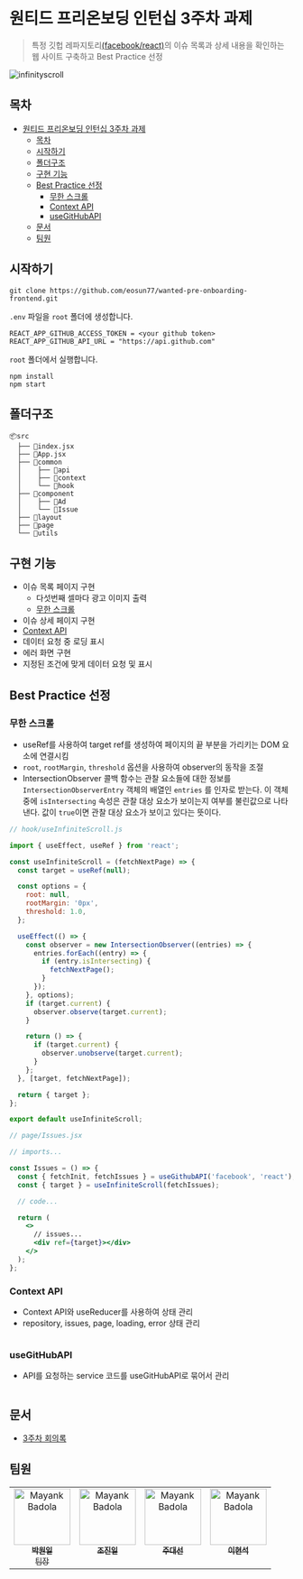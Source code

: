 # 원티드 프리온보딩 인턴십 3주차 과제

> 특정 깃헙 레파지토리[(facebook/react)](https://github.com/facebook/react)의 이슈 목록과 상세 내용을 확인하는 웹 사이트 구축하고 Best Practice 선정

![infinityscroll](https://github.com/pre-onboarding-11th-11team/pre-onboarding-11th-3-11/assets/100937653/d2b18d27-6901-42e1-9a8d-3b0865f589cb)

## 목차

- [원티드 프리온보딩 인턴십 3주차 과제](#원티드-프리온보딩-인턴십-3주차-과제)
  - [목차](#목차)
  - [시작하기](#시작하기)
  - [폴더구조](#폴더구조)
  - [구현 기능](#구현-기능)
  - [Best Practice 선정](#best-practice-선정)
    - [무한 스크롤](#무한-스크롤)
    - [Context API](#context-api)
    - [useGitHubAPI](#usegithubapi)
  - [문서](#문서)
  - [팀원](#팀원)

## 시작하기

```
git clone https://github.com/eosun77/wanted-pre-onboarding-frontend.git
```

`.env` 파일을 `root` 폴더에 생성합니다.

```.env
REACT_APP_GITHUB_ACCESS_TOKEN = <your github token>
REACT_APP_GITHUB_API_URL = "https://api.github.com"
```

`root` 폴더에서 실행합니다.

```
npm install
npm start
```

## 폴더구조

```
📦src
  ├── 📄index.jsx
  ├── 📄App.jsx
  ├── 📂common
  │    ├── 📂api
  │    ├── 📂context
  │    └── 📂hook
  ├── 📂component
  │    ├── 📂Ad
  │    └── 📂Issue
  ├── 📂layout
  ├── 📂page
  └── 📂utils
```

## 구현 기능

- 이슈 목록 페이지 구현
  - 다섯번째 셀마다 광고 이미지 출력
  - [무한 스크롤](#무한-스크롤)
- 이슈 상세 페이지 구현
- [Context API](#context-api)
- 데이터 요청 중 로딩 표시
- 에러 화면 구현
- 지정된 조건에 맞게 데이터 요청 및 표시

## Best Practice 선정

### 무한 스크롤

- useRef를 사용하여 target ref를 생성하여 페이지의 끝 부분을 가리키는 DOM 요소에 연결시킴
- `root`, `rootMargin`, `threshold` 옵션을 사용하여 observer의 동작을 조절
- IntersectionObserver 콜백 함수는 관찰 요소들에 대한 정보를 `IntersectionObserverEntry` 객체의 배열인 `entries` 를 인자로 받는다. 이 객체중에 `isIntersecting` 속성은 관찰 대상 요소가 보이는지 여부를 불린값으로 나타낸다. 값이 `true`이면 관찰 대상 요소가 보이고 있다는 뜻이다.

```jsx
// hook/useInfiniteScroll.js

import { useEffect, useRef } from 'react';

const useInfiniteScroll = (fetchNextPage) => {
  const target = useRef(null);

  const options = {
    root: null,
    rootMargin: '0px',
    threshold: 1.0,
  };

  useEffect(() => {
    const observer = new IntersectionObserver((entries) => {
      entries.forEach((entry) => {
        if (entry.isIntersecting) {
          fetchNextPage();
        }
      });
    }, options);
    if (target.current) {
      observer.observe(target.current);
    }

    return () => {
      if (target.current) {
        observer.unobserve(target.current);
      }
    };
  }, [target, fetchNextPage]);

  return { target };
};

export default useInfiniteScroll;
```

```jsx
// page/Issues.jsx

// imports...

const Issues = () => {
  const { fetchInit, fetchIssues } = useGithubAPI('facebook', 'react');
  const { target } = useInfiniteScroll(fetchIssues);

  // code...

  return (
    <>
      // issues...
      <div ref={target}></div>
    </>
  );
};
```

### Context API

- Context API와 useReducer를 사용하여 상태 관리
- repository, issues, page, loading, error 상태 관리

```

```

### useGitHubAPI

- API를 요청하는 service 코드를 useGitHubAPI로 묶어서 관리

```jsx

```

## 문서

- [3주차 회의록](https://www.notion.so/2-c29f78be6aec418aba9ee2c1a9402e8d)

## 팀원

<table>
  <tr>
    <td align="center" valign="top" width="25%"><a href="https://github.com/WONILLISM"><img src="https://avatars.githubusercontent.com/u/47653005?v=4" width="100px;" alt="Mayank Badola"/><br /><sub><b>박원일</b><br/>팀장</sub></a><br /></td>
    <td align="center" valign="top" width="25%"><a href="https://github.com/RumbleBi"><img src="https://avatars.githubusercontent.com/u/85114315?v=4" width="100px;" alt="Mayank Badola"/><br /><sub><b>조진일</b></sub></a><br /></td>
    <td align="center" valign="top" width="25%"><a href="https://github.com/mia-seo"><img src="https://avatars.githubusercontent.com/u/100937653?v=4" width="100px;" alt="Mayank Badola"/><br /><sub><b>주대선</b></sub></a><br /></td>
      <td align="center" valign="top" width="25%"><a href="https://github.com/BrightSton"><img src="https://avatars.githubusercontent.com/u/105143449?v=4" width="100px;" alt="Mayank Badola"/><br /><sub><b>이현석</b></sub></a><br /></td>
  </tr>
</table>

